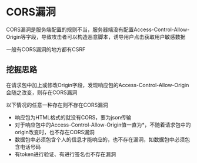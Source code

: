 # CORS漏洞

CORS漏洞是服务端配置的规则不当，服务器端没有配置Access-Control-Allow-Origin等字段，导致攻击者可以构造恶意脚本，诱导用户点击获取用户敏感数据

一般有CORS漏洞的地方都有CSRF

## 挖掘思路

在请求包中加上或修改Origin字段，发现响应包的Access-Control-Allow-Origin会随之改变，则存在CORS漏洞

以下情况的任意一种存在则不存在CORS漏洞

* 响应包为HTML格式的就没有CORS，要为json传输
* 对于响应包中的Access-Control-Allow-Origin值一直为*，不随着请求包中的origin改变时，也不存在CORS漏洞
* 数据包中必须包含个人的信息才能响应的，也不存在漏洞，如数据包中必须包含电话号码
* 有token进行验证、有进行签名也不存在漏洞